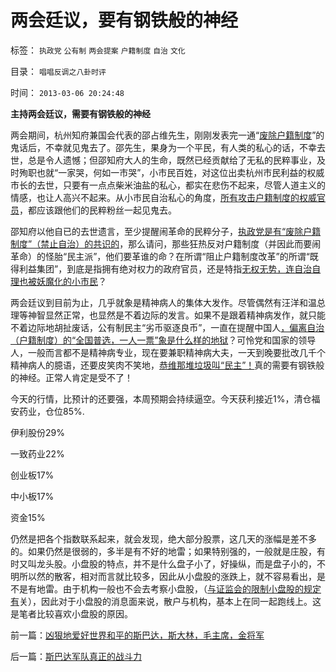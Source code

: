 # 两会廷议，要有钢铁般的神经

标签： `执政党` `公有制` `两会提案` `户籍制度` `自治` `文化` 

目录： `唱唱反调之八卦时评`

时间： `2013-03-06 20:24:48`

**主持两会廷议，需要有钢铁般的神经**

两会期间，杭州知府兼国会代表的邵占维先生，刚刚发表完一通“[废除户籍制度](../../../2013/2/6/契约必定排外，不排外不成为契约.md)”的鬼话后，不幸就见鬼去了。邵先生，果身为一个平民，有人类的私心的话，不幸去世，总是令人遗憾；但邵知府大人的生命，既然已经贡献给了无私的民粹事业，及时殉职也就“一家哭，何如一市哭”，小市民百姓，对这位出卖杭州市民利益的权威市长的去世，只要有一点点柴米油盐的私心，都实在悲伤不起来，尽管人道主义的情感，也让人高兴不起来。从小市民自治私心的角度，[所有攻击户籍制度的权威官员](../../../2013/1/24/“排外”是褒义词，“不要盲目排外”是利益建议.md)，都应该跟他们的民粹粉丝一起见鬼去。

邵知府以他自已的去世遗言，至少提醒闹革命的民粹分子，[执政党是有“废除户籍制度”（禁止自治）的共识的](../../../2013/1/13/联邦社会自治自理，不存在苏杭现象和明显的地区差距.md)，那么请问，那些狂热反对户籍制度（并因此而要闹革命）的怪胎“民主派”，他们要革谁的命？在所谓“阻止户籍制度改革”的所谓“既得利益集团”，到底是指拥有绝对权力的政府官员，还是特指[无权无势，连自治自理也被妖魔化的小市民](../../../2013/1/14/自治自理地区，完全没有“社会福利”可能会更好.md)？

两会廷议到目前为止，几乎就象是精神病人的集体大发作。尽管偶然有汪洋和温总理等神智显然正常，也显然是不着边际的发言。如果不是跟着精神病发作，就只能不着边际地胡扯废话，公有制民主“劣币驱逐良币”，一直在提醒中国人[，偏离自治（户籍制度）的“全国普选，一人一票”象是什么样的地狱](../../../2013/3/5/两会廷议拷问“一人一票，全国普选”的动乱.md)？可怜党和国家的领导人，一般而言都不是精神病专业，现在要兼职精神病大夫，一天到晚要批改几千个精神病人的臆语，还要皮笑肉不笑地，[恭维那堆垃圾叫“民主”！](http://darthvad.blog.163.com/blog/static/5339947020094211013072/)真的需要有钢铁般的神经。正常人肯定是受不了！

今天的行情，比预计的还要强，本周预期会持续逼空。今天获利接近1%，清仓福安药业，仓位85%.

伊利股份29%

一致药业22%

创业板17%

中小板17%

资金15%

仍然是把各个指数联系起来，就会发现，绝大部分股票，这几天的涨幅是差不多的。如果仍然是很弱的，多半是有不好的地雷；如果特别强的，一般就是庄股，有时又叫龙头股。小盘股的特点，并不是什么盘子小了，好操纵，而是盘子小的，不明所以然的散客，相对而言就比较多，因此从小盘股的涨跌上，就不容易看出，是不是有地雷。由于机构一般也不会去考察小盘股，（[与证监会的限制小盘股的规定有](../../../2011/4/28/打压小盘股，成功制造了股灾.md)关），因此对于小盘股的消息面来说，散户与机构，基本上在同一起跑线上。这是笔者比较喜欢小盘股的原因。



前一篇：[凶狠地爱好世界和平的斯巴达，斯大林，毛主席，金将军](../../../2013/3/6/凶狠地爱好世界和平的斯巴达，斯大林，毛主席，金将军.md)

后一篇：[斯巴达军队真正的战斗力](../../../2013/3/7/斯巴达军队真正的战斗力.md)